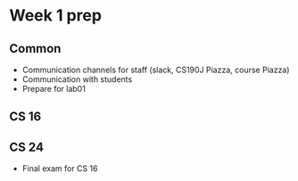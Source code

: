 # Week 1 prep 

## Common
* Communication channels for staff (slack, CS190J Piazza, course Piazza)
* Communication with students
* Prepare for lab01

## CS 16 

## CS 24

* Final exam for CS 16
